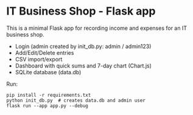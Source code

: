 # IT Business Shop - Flask app

This is a minimal Flask app for recording income and expenses for an IT business shop.
- Login (admin created by init_db.py: admin / admin123)
- Add/Edit/Delete entries
- CSV import/export
- Dashboard with quick sums and 7-day chart (Chart.js)
- SQLite database (data.db)

Run:
```
pip install -r requirements.txt
python init_db.py  # creates data.db and admin user
flask run --app app.py --debug
```
